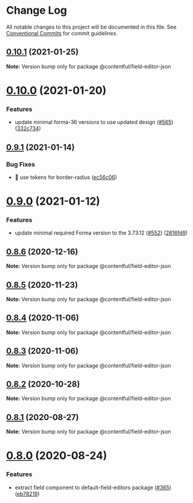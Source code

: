 # Change Log

All notable changes to this project will be documented in this file.
See [Conventional Commits](https://conventionalcommits.org) for commit guidelines.

## [0.10.1](https://github.com/contentful/field-editors/compare/@contentful/field-editor-json@0.10.0...@contentful/field-editor-json@0.10.1) (2021-01-25)

**Note:** Version bump only for package @contentful/field-editor-json





# [0.10.0](https://github.com/contentful/field-editors/compare/@contentful/field-editor-json@0.9.1...@contentful/field-editor-json@0.10.0) (2021-01-20)


### Features

* update minimal forma-36 versions to use updated design ([#565](https://github.com/contentful/field-editors/issues/565)) ([332c734](https://github.com/contentful/field-editors/commit/332c734bfaf54f0e9773fcbb460d743b1f5459ec))





## [0.9.1](https://github.com/contentful/field-editors/compare/@contentful/field-editor-json@0.9.0...@contentful/field-editor-json@0.9.1) (2021-01-14)


### Bug Fixes

* 🐛 use tokens for border-radius ([ec56c06](https://github.com/contentful/field-editors/commit/ec56c06ddd01718086a96c4cb2bc2877071644a9))





# [0.9.0](https://github.com/contentful/field-editors/compare/@contentful/field-editor-json@0.8.6...@contentful/field-editor-json@0.9.0) (2021-01-12)


### Features

* update minimal required Forma version to the 3.73.12 ([#552](https://github.com/contentful/field-editors/issues/552)) ([2816fd9](https://github.com/contentful/field-editors/commit/2816fd960c28815faebf49a9ef8f4c4c0d91fc36))





## [0.8.6](https://github.com/contentful/field-editors/compare/@contentful/field-editor-json@0.8.5...@contentful/field-editor-json@0.8.6) (2020-12-16)

**Note:** Version bump only for package @contentful/field-editor-json





## [0.8.5](https://github.com/contentful/field-editors/compare/@contentful/field-editor-json@0.8.4...@contentful/field-editor-json@0.8.5) (2020-11-23)

**Note:** Version bump only for package @contentful/field-editor-json





## [0.8.4](https://github.com/contentful/field-editors/compare/@contentful/field-editor-json@0.8.3...@contentful/field-editor-json@0.8.4) (2020-11-06)

**Note:** Version bump only for package @contentful/field-editor-json





## [0.8.3](https://github.com/contentful/field-editors/compare/@contentful/field-editor-json@0.8.2...@contentful/field-editor-json@0.8.3) (2020-11-06)

**Note:** Version bump only for package @contentful/field-editor-json





## [0.8.2](https://github.com/contentful/field-editors/compare/@contentful/field-editor-json@0.8.1...@contentful/field-editor-json@0.8.2) (2020-10-28)

**Note:** Version bump only for package @contentful/field-editor-json





## [0.8.1](https://github.com/contentful/field-editors/compare/@contentful/field-editor-json@0.8.0...@contentful/field-editor-json@0.8.1) (2020-08-27)

**Note:** Version bump only for package @contentful/field-editor-json





# [0.8.0](https://github.com/contentful/field-editors/compare/@contentful/field-editor-json@0.7.0...@contentful/field-editor-json@0.8.0) (2020-08-24)


### Features

* extract field component to default-field-editors package ([#365](https://github.com/contentful/field-editors/issues/365)) ([eb78219](https://github.com/contentful/field-editors/commit/eb78219d52c3dcfb91824f3106f44312aaaf1f8e))
